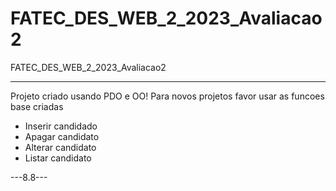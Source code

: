 # FATEC_DES_WEB_2_2023_Avaliacao2
FATEC_DES_WEB_2_2023_Avaliacao2
<hr>
Projeto criado usando PDO e OO!
Para novos projetos favor usar as funcoes base criadas 

* Inserir candidado
* Apagar candidato
* Alterar candidato
* Listar candidato

---8.8---
